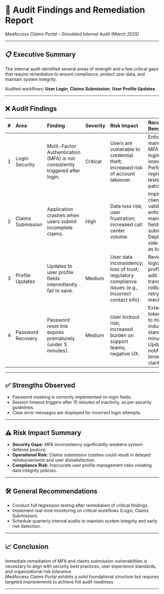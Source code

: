 # 📝 Audit Findings and Remediation Report
*MedAccess Claims Portal – Simulated Internal Audit (March 2025)*

---

## 📋 Executive Summary

The internal audit identified several areas of strength and a few critical gaps that require remediation to ensure compliance, protect user data, and maintain system integrity.

Audited workflows: **User Login**, **Claims Submission**, **User Profile Updates**.

---

## ❌ Audit Findings

| # | Area | Finding | Severity | Risk Impact | Recommended Remediation |
|:--|:-----|:--------|:---------|:------------|:-------------------------|
| 1 | Login Security | Multi-Factor Authentication (MFA) is not consistently triggered after login. | Critical | Users are vulnerable to credential theft; increased risk of account takeover. | Enforce mandatory MFA for all logins immediately. Perform regression tests post-patch. |
| 2 | Claims Submission | Application crashes when users submit incomplete claims. | High | Data loss risk; user frustration; increased call center volume. | Implement client-side validation to enforce mandatory fields before submission. Deploy server-side validation as backup. |
| 3 | Profile Updates | Updates to user profile fields intermittently fail to save. | Medium | User data inconsistency; loss of trust; regulatory compliance issues (e.g., incorrect contact info). | Review API logic for user profile service; add transactional rollback and retry mechanisms. |
| 4 | Password Recovery | Password reset link expires prematurely (under 5 minutes). | Medium | User lockout risk; increased burden on support teams; negative UX. | Extend reset token validity to minimum industry standard (15 minutes). Update notification timing for clarity. |

---

## ✅ Strengths Observed

- Password masking is correctly implemented on login fields.
- Session timeout triggers after 15 minutes of inactivity, as per security guidelines.
- Clear error messages are displayed for incorrect login attempts.

---

## ⚠️ Risk Impact Summary

- **Security Gaps:** MFA inconsistency significantly weakens system defense posture.
- **Operational Risk:** Claims submission crashes could result in delayed reimbursements and user dissatisfaction.
- **Compliance Risk:** Inaccurate user profile management risks violating data integrity policies.

---

## 🛠️ General Recommendations

- Conduct full regression testing after remediation of critical findings.
- Implement real-time monitoring on critical workflows (Login, Claims Submission).
- Schedule quarterly internal audits to maintain system integrity and early risk detection.

---

## 📈 Conclusion

Immediate remediation of MFA and claims submission vulnerabilities is necessary to align with security best practices, user experience standards, and organizational risk tolerance.  
MedAccess Claims Portal exhibits a solid foundational structure but requires targeted improvements to achieve full audit readiness.

---
